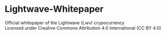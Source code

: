 # Lightwave-Whitepaper<br>
Official whitepaper of the Lightwave (Lwv) crypocurrency<br>
Licensed under Creative Commons Attribution 4.0 International (CC BY 4.0)<br>

